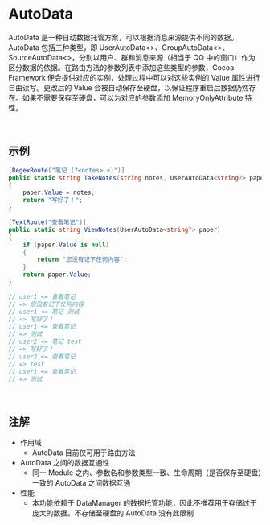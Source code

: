 # AutoData

AutoData 是一种自动数据托管方案，可以根据消息来源提供不同的数据。AutoData 包括三种类型，即 UserAutoData<>、GroupAutoData<>、SourceAutoData<>，分别以用户、群和消息来源（相当于 QQ 中的窗口）作为区分数据的依据。在路由方法的参数列表中添加这些类型的参数，Cocoa Framework 便会提供对应的实例，处理过程中可以对这些实例的 Value 属性进行自由读写。更改后的 Value 会被自动保存至硬盘，以保证程序重启后数据仍然存在。如果不需要保存至硬盘，可以为对应的参数添加 MemoryOnlyAttribute 特性。

<br>

## 示例
```C#
[RegexRoute("笔记 (?<notes>.+)")]
public static string TakeNotes(string notes, UserAutoData<string?> paper)
{
    paper.Value = notes;
    return "写好了！";
}

[TextRoute("查看笔记")]
public static string ViewNotes(UserAutoData<string?> paper)
{
    if (paper.Value is null)
    {
        return "您没有记下任何内容";
    }
    return paper.Value;
}

// user1 <= 查看笔记
// => 您没有记下任何内容
// user1 <= 笔记 测试
// => 写好了！
// user1 <= 查看笔记
// => 测试
// user2 <= 笔记 test
// => 写好了！
// user2 <= 查看笔记
// => test
// user1 <= 查看笔记
// => 测试
```

<br>

## 注解
- 作用域
    - AutoData 目前仅可用于路由方法
- AutoData 之间的数据互通性
    - 同一 Module 之内、参数名和参数类型一致、生命周期（是否保存至硬盘）一致的 AutoData 之间数据互通
- 性能
    - 本功能依赖于 DataManager 的数据托管功能，因此不推荐用于存储过于庞大的数据。不存储至硬盘的 AutoData 没有此限制